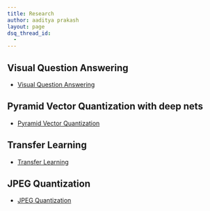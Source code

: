 ```yaml
---
title: Research
author: aaditya prakash
layout: page
dsq_thread_id:
  - 
---
```



## Visual Question Answering

 * [Visual Question Answering]({{site.baseurl}}/research/vqa/ )

## Pyramid Vector Quantization with deep nets

 * [Pyramid Vector Quantization]({{site.baseurl}}/notes/research/pvq/ )

## Transfer Learning 

 * [Transfer Learning]({{site.baseurl}}/notes/research/transfer/ )

## JPEG Quantization

 * [JPEG Quantization]({{site.baseurl}}/notes/research/jpeg_quantization/ )






